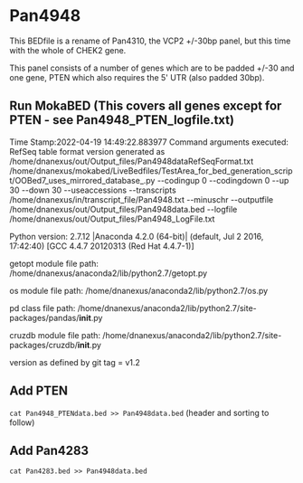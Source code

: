 # Pan4948

This BEDfile is a rename of Pan4310, the VCP2 +/-30bp panel, but this time with the whole of CHEK2 gene.

This panel consists of a number of genes which are to be padded +/-30 and one gene, PTEN which also requires the 5' UTR (also padded 30bp).
## Run MokaBED (This covers all genes except for PTEN - see Pan4948_PTEN_logfile.txt)
Time Stamp:2022-04-19 14:49:22.883977
Command arguments executed:
RefSeq table format version generated as /home/dnanexus/out/Output_files/Pan4948dataRefSeqFormat.txt
/home/dnanexus/mokabed/LiveBedfiles/TestArea_for_bed_generation_script/OOBed7_uses_mirrored_database_.py --codingup 0 --codingdown 0 --up 30 --down 30 --useaccessions --transcripts /home/dnanexus/in/transcript_file/Pan4948.txt --minuschr --outputfile /home/dnanexus/out/Output_files/Pan4948data.bed --logfile /home/dnanexus/out/Output_files/Pan4948_LogFile.txt 

 Python version: 2.7.12 |Anaconda 4.2.0 (64-bit)| (default, Jul  2 2016, 17:42:40) 
[GCC 4.4.7 20120313 (Red Hat 4.4.7-1)]

 getopt module file path: /home/dnanexus/anaconda2/lib/python2.7/getopt.py

 os module file path: /home/dnanexus/anaconda2/lib/python2.7/os.py

 pd class file path: /home/dnanexus/anaconda2/lib/python2.7/site-packages/pandas/__init__.py

 cruzdb module file path: /home/dnanexus/anaconda2/lib/python2.7/site-packages/cruzdb/__init__.py

version as defined by git tag = v1.2

## Add PTEN
`cat Pan4948_PTENdata.bed >> Pan4948data.bed`
(header and sorting to follow)
## Add Pan4283
`cat Pan4283.bed >> Pan4948data.bed`

